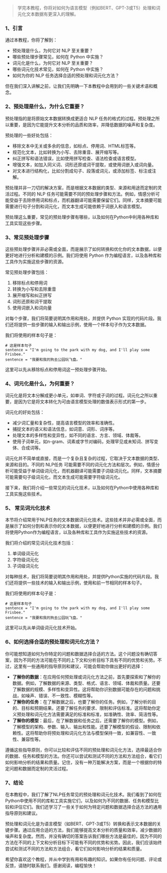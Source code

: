 > 学完本教程，你将对如何为语言模型（例如BERT、GPT-3或T5）处理和词元化文本数据有更深入的理解。
> 

### 1、引言

通过本教程，你将了解到：

- 预处理是什么，为何它对 NLP 至关重要？
- 哪些预处理步骤常见，如何在 Python 中实施？
- 词元化是什么，为何它对 NLP 至关重要？
- 哪些词元化技术常见，如何在 Python 中实施？
- 如何为你的 NLP 任务选择合适的预处理和词元化方法？

但在我们深入讲解之前，让我们先明确一下本教程中会用到的一些关键术语和概念。

### 2、预处理是什么，为什么它重要？

预处理指的是将原始文本数据转换成更适合 NLP 任务的格式的过程。预处理之所以重要，是因为它能提升文本分析的品质和效率，并降低数据的噪声和复杂度。

预处理的一些好处包括：

- 移除文本中无关或多余的信息，如标点、停用词、HTML标签等。
- 规范化文本，比如转换为小写、去除重音、展开缩写等。
- 纠正拼写和语法错误，比如使用拼写检查、语法检查或语言模型。
- 增强文本，如加入同义词、词形还原或词干提取，或使用词嵌入或词向量。
- 对文本进行结构化，比如分割成句子、段落或词元，或添加标签、标注或注解。

预处理并非一刀切的解决方案，而是根据文本数据的类型、来源和用途而定制的灵活过程。不同的 NLP 任务可能需要不同的预处理步骤和方法。例如，情感分析可能受益于去除停用词和标点，而机器翻译可能需要保留它们。同样，文本摘要可能需要进行句子分割和词元化，而文本生成可能依赖于词嵌入和语言模型。

预处理这么重要，常见的预处理步骤有哪些，以及如何在Python中利用各种库和工具实现这些步骤。

### 3、常见预处理步骤

这些预处理步骤并非必需或全面，而是展示了如何转换和优化你的文本数据，以便更好地进行分析和建模的示例。我们将使用 Python 作为编程语言，以及各种库和工具作为实施这些步骤的资源。

常见预处理步骤包括：

1. 移除标点和停用词
2. 转换为小写和去除重音
3. 展开缩写和纠正拼写
4. 词形还原和词干提取
5. 使用词嵌入和词向量

对每个步骤，我们将简要说明其作用和用处，并提供 Python 实现的代码片段。我们还将提供一些步骤的输入和输出示例，使用一个样本句子作为文本数据。

我们将使用的样本句子是：

```
# 这是样本句子
sentence = "I'm going to the park with my dog, and I'll play some Frisbee."
sentence = "我要和我的狗去公园玩飞盘。"
```

这里可以先从移除标点和停用词这一预处理步骤开始。

### 4、词元化是什么，为何重要？

词元化是将文本分解成更小单元，如单词、字符或子词的过程。词元化之所以重要，是因为它是将文本转化为可由语言模型处理的数值表示形式的第一步。

词元化的好处包括：

- 减少词汇量和复杂性，提高语言模型的效率和准确性。
- 捕捉文本的语义和语法信息，如词意、词形、词序等。
- 处理文本的多样性和变异性，如不同的语言、方言、领域、体裁等。
- 使用子词单元，如n-gram、词素或字节对编码，处理罕见或未知词、拼写变体、合成词等。

词元化并不简单或直接，而是一个复杂且复杂的过程，它取决于文本数据的类型、来源和目的。不同的 NLP任务 可能需要不同的词元化方法和层次。例如，情感分析可能受益于单词级词元化，而机器翻译可能需要子词级词元化。同样，文本摘要可能需要句子级词元化，而文本生成可能需要字符级词元化。

接下来，我们将介绍一些常见的词元化技术，以及如何在Python中使用各种库和工具实施这些技术。

### 5、 常见词元化技术

本节将介绍常用于NLP任务的文本数据词元化技术。这些技术并非必需或全面，而是展示了如何分割和表示你的文本数据，以便更好地进行分析和建模的示例。我们将使用Python作为编程语言，以及各种库和工具作为实施这些技术的资源。

我们将介绍的常见词元化技术包括：

1. 单词级词元化
2. 字符级词元化
3. 子词级词元化

对每种技术，我们将简要说明其作用和用处，并提供Python实施的代码片段。我们还将提供一些技术的输入和输出示例，使用和前一节相同的样本句子。

我们将使用的样本句子是：

```
# 这是样本句子
sentence = "I'm going to the park with my dog, and I'll play some Frisbee."
sentence = "我要和我的狗去公园玩飞盘。"
```

这里可以先从单词级词元化技术开始。

### 6、如何选择合适的预处理和词元化方法？

你可能想知道如何为你特定的问题和数据选择合适的方法。这个问题没有确切答案，因为不同的方法可能在不同的上下文和分析目标下具有不同的优势和劣势。不过，这里有一些通用的指导原则和建议，可能会帮助你做出更好的选择：

- **了解你的数据**：在应用任何预处理或词元化方法之前，首先要探索和了解你的数据。例如，了解数据的来源、类型、格式、语言、领域、体裁和质量。还要了解数据的规模、多样性和变异性。这将帮助你识别数据可能存在的问题和挑战，如噪声、错误、不一致性、模糊性等。
- **了解你的任务**：在了解数据之后，也要了解你的任务。例如，了解分析的目的、目标和预期结果。还要了解任务的要求、限制和评估标准。这将帮助你定义预处理和词元化方法需要满足的标准和标准，如准确性、效率、简洁性等。
- **了解你的模型**：最后，在了解数据和任务之后，还需要了解你的模型。例如，了解模型的架构、参数、输入、输出和性能。还要了解模型的假设、限制和依赖性。这将帮助你将预处理和词元化方法与模型保持一致，如兼容性、一致性、兼容性等。

遵循这些指导原则，你可以比较和评估不同的预处理和词元化方法，选择最适合你的数据、任务和模型的方法。你还可以尝试和测试不同的方法和方法组合，看它们如何影响分析的结果和质量。记住，没有一种万能解决方案，而是一个根据你的特定问题和数据而定制的灵活过程。

### 7、结论

在本教程中，我们了解了NLP任务常见的预处理和词元化技术。我们看到了如何在Python中使用不同的库和工具实施它们，以及如何为不同的数据、任务和模型比较和评估它们。我们还学习了一些关于如何为特定问题和数据选择合适方法的通用指导原则和建议。

预处理和词元化是为语言模型（如BERT、GPT-3或T5）转换和表示文本数据的关键步骤。通过应用合适的方法，我们能够提高文本分析的质量和效率，减少数据的噪声和复杂度。然而，并没有确切的答案告诉我们哪些方法是最佳的，因为不同的方法在不同的上下文和分析目标下可能有不同的优势和劣势。因此，我们应该始终尝试和测试不同的方法和方法组合，看它们如何影响分析的结果和质量。

希望你喜欢这个教程，并从中学到有用和有趣的知识。如果你有任何问题、评论或反馈，请随时联系我们。感谢阅读，编程愉快！